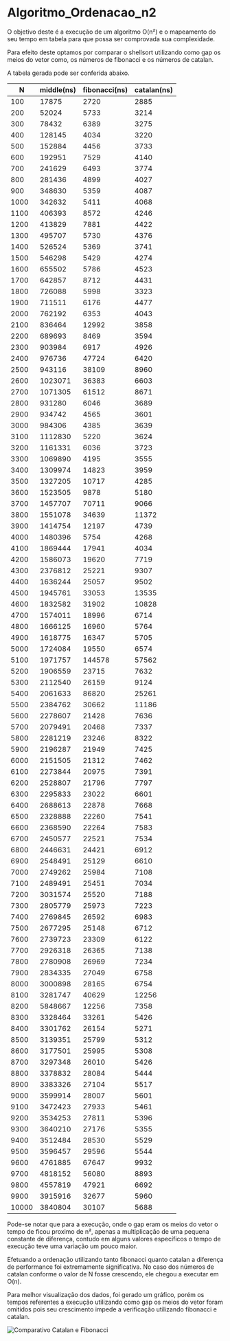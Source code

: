 # Algoritmo_Ordenacao_n2

O objetivo deste é a execução de um algoritmo O(n²) e o mapeamento do seu tempo em tabela para que possa ser comprovada sua complexidade.

Para efeito deste optamos por comparar o shellsort utilizando como gap os meios do vetor como, os números de fibonacci e os números de catalan.

A tabela gerada pode ser conferida abaixo.

|N |middle(ns)|fibonacci(ns)|catalan(ns)|
|--|----------|-------------|-----------|
|100|17875|2720|2885|
|200|52024|5733|3214|
|300|78432|6389|3275|
|400|128145|4034|3220|
|500|152884|4456|3733|
|600|192951|7529|4140|
|700|241629|6493|3774|
|800|281436|4899|4027|
|900|348630|5359|4087|
|1000|342632|5411|4068|
|1100|406393|8572|4246|
|1200|413829|7881|4422|
|1300|495707|5730|4376|
|1400|526524|5369|3741|
|1500|546298|5429|4274|
|1600|655502|5786|4523|
|1700|642857|8712|4431|
|1800|726088|5998|3323|
|1900|711511|6176|4477|
|2000|762192|6353|4043|
|2100|836464|12992|3858|
|2200|689693|8469|3594|
|2300|903984|6917|4926|
|2400|976736|47724|6420|
|2500|943116|38109|8960|
|2600|1023071|36383|6603|
|2700|1071305|61512|8671|
|2800|931280|6046|3689|
|2900|934742|4565|3601|
|3000|984306|4385|3639|
|3100|1112830|5220|3624|
|3200|1161331|6036|3723|
|3300|1069890|4195|3555|
|3400|1309974|14823|3959|
|3500|1327205|10717|4285|
|3600|1523505|9878|5180|
|3700|1457707|70711|9066|
|3800|1551078|34639|11372|
|3900|1414754|12197|4739|
|4000|1480396|5754|4268|
|4100|1869444|17941|4034|
|4200|1586073|19620|7719|
|4300|2376812|25221|9307|
|4400|1636244|25057|9502|
|4500|1945761|33053|13535|
|4600|1832582|31902|10828|
|4700|1574011|18996|6714|
|4800|1666125|16960|5764|
|4900|1618775|16347|5705|
|5000|1724084|19550|6574|
|5100|1971757|144578|57562|
|5200|1906559|23715|7632|
|5300|2112540|26159|9124|
|5400|2061633|86820|25261|
|5500|2384762|30662|11186|
|5600|2278607|21428|7636|
|5700|2079491|20468|7337|
|5800|2281219|23246|8322|
|5900|2196287|21949|7425|
|6000|2151505|21312|7462|
|6100|2273844|20975|7391|
|6200|2528807|21796|7797|
|6300|2295833|23022|6601|
|6400|2688613|22878|7668|
|6500|2328888|22260|7541|
|6600|2368590|22264|7583|
|6700|2450577|22521|7534|
|6800|2446631|24421|6912|
|6900|2548491|25129|6610|
|7000|2749262|25984|7108|
|7100|2489491|25451|7034|
|7200|3031574|25520|7188|
|7300|2805779|25973|7223|
|7400|2769845|26592|6983|
|7500|2677295|25148|6712|
|7600|2739723|23309|6122|
|7700|2926318|26365|7138|
|7800|2780908|26969|7234|
|7900|2834335|27049|6758|
|8000|3000898|28165|6754|
|8100|3281747|40629|12256|
|8200|5848667|12256|7358|
|8300|3328464|33261|5426|
|8400|3301762|26154|5271|
|8500|3139351|25799|5312|
|8600|3177501|25995|5308|
|8700|3297348|26010|5426|
|8800|3378832|28084|5444|
|8900|3383326|27104|5517|
|9000|3599914|28007|5601|
|9100|3472423|27933|5461|
|9200|3534253|27811|5396|
|9300|3640210|27176|5355|
|9400|3512484|28530|5529|
|9500|3596457|29596|5544|
|9600|4761885|67647|9932|
|9700|4818152|56080|8893|
|9800|4557819|47921|6692|
|9900|3915916|32677|5960|
|10000|3840804|30107|5688|

Pode-se notar que para a execução, onde o gap eram os meios do vetor o tempo de ficou proximo de n², apenas a multiplicação de uma pequena constante de diferença, contudo em alguns valores específicos o tempo de execução teve uma variação um pouco maior.

Efetuando a ordenação utilizando tanto fibonacci quanto catalan a diferença de performance foi extremamente significativa. No caso dos números de catalan conforme o valor de N fosse crescendo, ele chegou a executar em O(n).

Para melhor visualização dos dados, foi gerado um gráfico, porém os tempos referentes a execução utilizando como gap os meios do vetor foram omitidos pois seu crescimento impede a verificação utilizando fibonacci e catalan.

![Comparativo Catalan e Fibonacci](https://i.imgur.com/2Mkw6k0.png)
